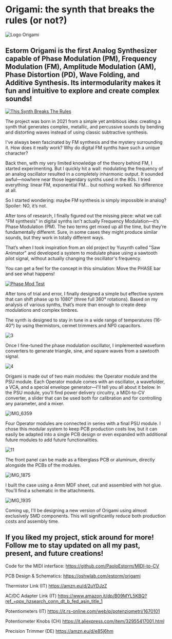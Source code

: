 # Origami: the synth that breaks the rules (or not?)
![Logo Origami](https://github.com/user-attachments/assets/805f6224-f6e8-4783-ae50-3f2e9cf1f2a2)

## Estorm Origami is the first Analog Synthesizer capable of Phase Modulation (PM), Frequency Modulation (FM), Amplitude Modulation (AM), Phase Distortion (PD), Wave Folding, and Additive Synthesis. Its intermodularity makes it fun and intuitive to explore and create complex sounds!

[![This Synth Breaks The Rules](https://github.com/user-attachments/assets/e44ff963-27a0-4a93-9d2d-e1a0a9317ccf)](https://youtu.be/fYJeXG9gMpo "This Synth Breaks The Rules")

The project was born in 2021 from a simple yet ambitious idea: creating a synth that generates complex, metallic, and percussive sounds by bending and distorting waves instead of using classic subtractive synthesis.

I've always been fascinated by FM synthesis and the mystery surrounding it. How does it really work? Why do digital FM synths have such a unique character?

Back then, with my very limited knowledge of the theory behind FM, I started experimenting. But I quickly hit a wall: modulating the frequency of an analog oscillator resulted in a completely inharmonic output. It sounded awful—nowhere near those legendary synths used in the 80s. I tried everything: linear FM, exponential FM… but nothing worked. No difference at all.

So I started wondering: maybe FM synthesis is simply impossible in analog?
Spoiler: NO, it’s not.

After tons of research, I finally figured out the missing piece: what we call "FM synthesis" in digital synths isn't actually Frequency Modulation—it’s Phase Modulation (PM). The two terms get mixed up all the time, but they’re fundamentally different. Sure, in some cases they might produce similar sounds, but they work in totally different ways.

That’s when I took inspiration from an old project by Yusynth called "Saw Animator" and developed a system to modulate phase using a sawtooth pilot signal, without actually changing the oscillator's frequency.

You can get a feel for the concept in this simulation:
Move the PHASE bar and see what happens!

[![Phase Mod Test](https://github.com/user-attachments/assets/c3b8cbf0-812e-426f-aa82-e60d479ab672)](https://tinyurl.com/26c96skb "Phase Mod Test")

After tons of trial and error, I finally designed a simple but effective system that can shift phase up to 1080° (three full 360° rotations). Based on my analysis of various synths, that’s more than enough to create deep modulations and complex timbres.

The synth is designed to stay in tune in a wide range of temperatures (16-40°) by using thermistors, cermet trimmers and NP0 capacitors.

![3](https://github.com/user-attachments/assets/0741ba0a-dae5-40de-8d5b-746bfd7262bb)

Once I fine-tuned the phase modulation oscillator, I implemented waveform converters to generate triangle, sine, and square waves from a sawtooth signal.

![4](https://github.com/user-attachments/assets/5243340a-e377-48f6-9401-48cd9d5810c8)

Origami is made out of two main modules: the Operator module and the PSU module.
Each Operator module comes with an oscillator, a wavefolder, a VCA, and a special envelope generator—I'll tell you all about it below.
In the PSU module, you'll find power delivery circuitry, a MIDI-to-CV converter, a slider that can be used both for calibration and for controlling any parameter, and a mixer.

![IMG_6359](https://github.com/user-attachments/assets/7fb8635e-9763-40ce-b6ee-279a953f4b3e)

Four Operator modules are connected in series with a final PSU module.
I chose this modular system to keep PCB production costs low, but it can easily be adapted into a single PCB design or even expanded with additional future modules to add future functionalities.

![11](https://github.com/user-attachments/assets/4afcab0b-4374-4592-86e3-4aad3e6e634d)

The front panel can be made as a fiberglass PCB or aluminum, directly alongside the PCBs of the modules.

![IMG_1875](https://github.com/user-attachments/assets/f2063af9-dec1-4855-baaf-c1de14402843)

I built the case using a 4mm MDF sheet, cut and assembled with hot glue. You'll find a schematic in the attachments.

![IMG_1935](https://github.com/user-attachments/assets/d6924d77-4872-414d-8fd6-fa7013fcd34f)

Coming up, I'll be designing a new version of Origami using almost exclusively SMD components. This will significantly reduce both production costs and assembly time.

## If you liked my project, stick around for more! Follow me to stay updated on all my past, present, and future creations!

Code for the MIDI interface:
https://github.com/PaoloEstorm/MIDI-to-CV

PCB Design & Schematics:
https://oshwlab.com/estorm/origami

Thermistor Link (IT)
https://amzn.eu/d/2uYDJzZ

AC/DC Adapter Link (IT)
https://www.amazon.it/dp/B09MYL5KBQ?ref_=ppx_hzsearch_conn_dt_b_fed_asin_title_1

Potentiometers (IT)
https://it.rs-online.com/web/p/potenziometri/1670101

Potentiometer Knobs (CH)
https://it.aliexpress.com/item/32955417001.html

Precision Trimmer (DE)
https://amzn.eu/d/e85j6hm

